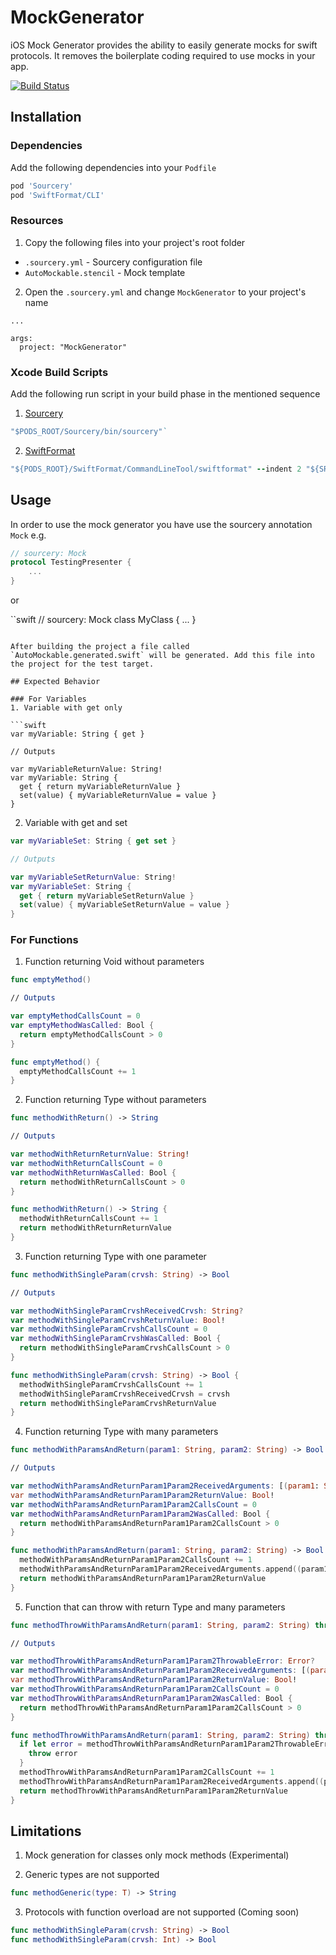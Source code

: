 # MockGenerator 

iOS Mock Generator provides the ability to easily generate mocks for swift protocols. It removes the boilerplate coding required to use mocks in your app.

[![Build Status](https://travis-ci.org/fssilva/MockGenerator.svg?branch=develop)](https://travis-ci.org/fssilva/MockGenerator)

## Installation

### Dependencies
Add the following dependencies into your `Podfile`

```ruby
pod 'Sourcery'
pod 'SwiftFormat/CLI'
```

### Resources
1. Copy the following files into your project's root folder


* `.sourcery.yml` - Sourcery configuration file
* `AutoMockable.stencil` - Mock template

2. Open the `.sourcery.yml` and change `MockGenerator` to your project's name
```
...

args:
  project: "MockGenerator"
```

### Xcode Build Scripts
Add the following run script in your build phase in the mentioned sequence

1. [Sourcery](https://github.com/krzysztofzablocki/Sourcery)
```ruby
"$PODS_ROOT/Sourcery/bin/sourcery"`
```

2. [SwiftFormat](https://github.com/nicklockwood/SwiftFormat)
```ruby
"${PODS_ROOT}/SwiftFormat/CommandLineTool/swiftformat" --indent 2 "${SRCROOT}/AutoMockable.generated.swift"
```

## Usage
In order to use the mock generator you have use the sourcery annotation `Mock` e.g.

```swift
// sourcery: Mock
protocol TestingPresenter {
    ...
}
```

or 

``swift
// sourcery: Mock
class MyClass {
    ...
}
```

After building the project a file called  `AutoMockable.generated.swift` will be generated. Add this file into the project for the test target.

## Expected Behavior

### For Variables
1. Variable with get only

```swift
var myVariable: String { get }

// Outputs

var myVariableReturnValue: String!
var myVariable: String {
  get { return myVariableReturnValue }
  set(value) { myVariableReturnValue = value }
}
```

2. Variable with get and set
```swift
var myVariableSet: String { get set }

// Outputs

var myVariableSetReturnValue: String!
var myVariableSet: String {
  get { return myVariableSetReturnValue }
  set(value) { myVariableSetReturnValue = value }
}
```

### For Functions

1. Function returning Void without parameters

```swift
func emptyMethod()

// Outputs

var emptyMethodCallsCount = 0
var emptyMethodWasCalled: Bool {
  return emptyMethodCallsCount > 0
}

func emptyMethod() {
  emptyMethodCallsCount += 1
}
```

2. Function returning Type without parameters

```swift
func methodWithReturn() -> String

// Outputs

var methodWithReturnReturnValue: String!
var methodWithReturnCallsCount = 0
var methodWithReturnWasCalled: Bool {
  return methodWithReturnCallsCount > 0
}

func methodWithReturn() -> String {
  methodWithReturnCallsCount += 1
  return methodWithReturnReturnValue
}
```

3. Function returning Type with one parameter

```swift
func methodWithSingleParam(crvsh: String) -> Bool

// Outputs

var methodWithSingleParamCrvshReceivedCrvsh: String?
var methodWithSingleParamCrvshReturnValue: Bool!
var methodWithSingleParamCrvshCallsCount = 0
var methodWithSingleParamCrvshWasCalled: Bool {
  return methodWithSingleParamCrvshCallsCount > 0
}

func methodWithSingleParam(crvsh: String) -> Bool {
  methodWithSingleParamCrvshCallsCount += 1
  methodWithSingleParamCrvshReceivedCrvsh = crvsh
  return methodWithSingleParamCrvshReturnValue
}
```

4. Function returning Type with many parameters

```swift
func methodWithParamsAndReturn(param1: String, param2: String) -> Bool

// Outputs

var methodWithParamsAndReturnParam1Param2ReceivedArguments: [(param1: String, param2: String)] = []
var methodWithParamsAndReturnParam1Param2ReturnValue: Bool!
var methodWithParamsAndReturnParam1Param2CallsCount = 0
var methodWithParamsAndReturnParam1Param2WasCalled: Bool {
  return methodWithParamsAndReturnParam1Param2CallsCount > 0
}

func methodWithParamsAndReturn(param1: String, param2: String) -> Bool {
  methodWithParamsAndReturnParam1Param2CallsCount += 1
  methodWithParamsAndReturnParam1Param2ReceivedArguments.append((param1: param1, param2: param2))
  return methodWithParamsAndReturnParam1Param2ReturnValue
}
```

5. Function that can throw with return Type and many parameters 

```swift
func methodThrowWithParamsAndReturn(param1: String, param2: String) throws -> Bool

// Outputs

var methodThrowWithParamsAndReturnParam1Param2ThrowableError: Error?
var methodThrowWithParamsAndReturnParam1Param2ReceivedArguments: [(param1: String, param2: String)] = []
var methodThrowWithParamsAndReturnParam1Param2ReturnValue: Bool!
var methodThrowWithParamsAndReturnParam1Param2CallsCount = 0
var methodThrowWithParamsAndReturnParam1Param2WasCalled: Bool {
  return methodThrowWithParamsAndReturnParam1Param2CallsCount > 0
}

func methodThrowWithParamsAndReturn(param1: String, param2: String) throws -> Bool {
  if let error = methodThrowWithParamsAndReturnParam1Param2ThrowableError {
    throw error
  }
  methodThrowWithParamsAndReturnParam1Param2CallsCount += 1
  methodThrowWithParamsAndReturnParam1Param2ReceivedArguments.append((param1: param1, param2: param2))
  return methodThrowWithParamsAndReturnParam1Param2ReturnValue
}
```

## Limitations

1. Mock generation for classes only mock methods (Experimental)

2. Generic types are not supported
```swift
func methodGeneric(type: T) -> String
```

3. Protocols with function overload are not supported (Coming soon)
```swift
func methodWithSingleParam(crvsh: String) -> Bool
func methodWithSingleParam(crvsh: Int) -> Bool
```